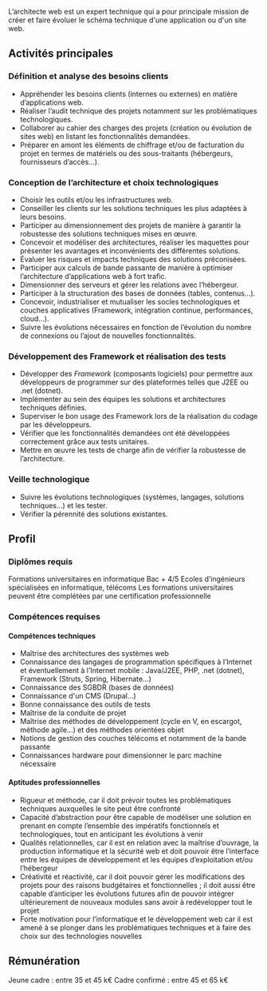 L’architecte web est un expert technique qui a pour principale mission de créer et faire évoluer le schéma technique d'une application ou d'un site web.

## Activités principales

### Définition et analyse des besoins clients

- Appréhender les besoins clients (internes ou externes) en matière d’applications web.
- Réaliser l’audit technique des projets notamment sur les problématiques technologiques.
- Collaborer au cahier des charges des  projets (création ou évolution de sites web) en listant les fonctionnalités demandées.
- Préparer en amont les éléments de chiffrage et/ou de facturation du projet en termes de matériels ou des sous-traitants (hébergeurs, fournisseurs d’accès…).

### Conception de l’architecture et choix technologiques

- Choisir les outils et/ou les infrastructures web.
- Conseiller les clients sur les solutions techniques les plus adaptées à leurs besoins.
- Participer au dimensionnement des projets de manière à garantir la robustesse des solutions techniques mises en œuvre.
- Concevoir et modéliser des architectures, réaliser les maquettes pour présenter les avantages et inconvénients des différentes solutions.
- Évaluer les risques et impacts techniques des solutions préconisées.
- Participer aux calculs de bande passante de manière à optimiser l’architecture d’applications web à fort trafic.
- Dimensionner des serveurs et gérer les relations avec l’hébergeur.
- Participer à la structuration des bases de données (tables, contenus…).
- Concevoir, industrialiser et mutualiser les socles technologiques et couches applicatives (Framework, intégration continue, performances, cloud…).
- Suivre les évolutions nécessaires en fonction de l’évolution du nombre de connexions ou l’ajout de nouvelles fonctionnalités.

### Développement des Framework et réalisation des tests

- Développer des *Framework* (composants logiciels) pour permettre aux développeurs de programmer sur des plateformes telles que J2EE ou .net (dotnet).
- Implémenter au sein des équipes les solutions et architectures techniques définies.
- Superviser le bon usage des Framework lors de la réalisation du codage par les développeurs.
- Vérifier que les fonctionnalités demandées ont été développées correctement grâce aux tests unitaires.
- Mettre en œuvre les tests de charge afin de vérifier la robustesse de l’architecture.

### Veille technologique

- Suivre les évolutions technologiques (systèmes, langages, solutions techniques…) et les tester.
- Vérifier la pérennité des solutions existantes.

## Profil

### Diplômes requis 

Formations universitaires en informatique Bac + 4/5
Ecoles d’ingénieurs spécialisées en informatique, télécoms
Les formations universitaires peuvent être complétées par une certification professionnelle

### Compétences requises

#### Compétences techniques

- Maîtrise des architectures des systèmes web
- Connaissance des langages de programmation spécifiques à l’Internet et éventuellement à l’Internet mobile : Java/J2EE, PHP, .net (dotnet), Framework (Struts, Spring, Hibernate...)
- Connaissance des SGBDR (bases de données)
- Connaissance d'un CMS (Drupal…)
- Bonne connaissance des outils de tests
- Maîtrise de la conduite de projet
- Maîtrise des méthodes de développement (cycle en V, en escargot, méthode agile…) et des méthodes orientées objet
- Notions de gestion des couches télécoms et notamment de la bande passante
- Connaissances hardware pour dimensionner le parc machine nécessaire

#### Aptitudes professionnelles 

- Rigueur et méthode, car il doit prévoir toutes les problématiques techniques auxquelles le site peut être confronté
- Capacité d’abstraction pour être capable de modéliser une solution en prenant en compte l’ensemble des impératifs fonctionnels et technologiques, tout en anticipant les évolutions à venir
- Qualités relationnelles, car il est en relation avec la maîtrise d’ouvrage, la production informatique et la sécurité web et doit pouvoir être l’interface entre les équipes de développement et les équipes d’exploitation et/ou l’hébergeur
- Créativité et réactivité, car il doit pouvoir gérer les modifications des projets pour des raisons budgétaires et fonctionnelles ; il doit aussi être capable d’anticiper les évolutions futures afin de pouvoir intégrer ultérieurement de nouveaux modules sans avoir à redévelopper tout le projet
- Forte motivation pour l’informatique et le développement web car il est amené à se plonger dans les problématiques techniques et à faire des choix sur des technologies nouvelles

## Rémunération

Jeune cadre : entre 35 et 45 k€
Cadre confirmé : entre 45 et 65 k€
